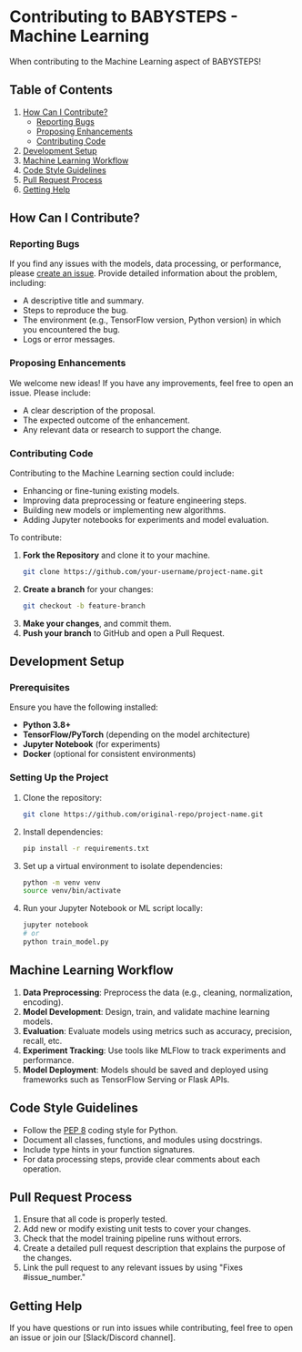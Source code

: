 # Contributing to BABYSTEPS - Machine Learning

When contributing to the Machine Learning aspect of BABYSTEPS! 

## Table of Contents

1. [How Can I Contribute?](#how-can-i-contribute)
    - [Reporting Bugs](#reporting-bugs)
    - [Proposing Enhancements](#proposing-enhancements)
    - [Contributing Code](#contributing-code)
2. [Development Setup](#development-setup)
3. [Machine Learning Workflow](#machine-learning-workflow)
4. [Code Style Guidelines](#code-style-guidelines)
5. [Pull Request Process](#pull-request-process)
6. [Getting Help](#getting-help)

## How Can I Contribute?

### Reporting Bugs

If you find any issues with the models, data processing, or performance, please [create an issue](LINK_TO_ISSUES). Provide detailed information about the problem, including:

- A descriptive title and summary.
- Steps to reproduce the bug.
- The environment (e.g., TensorFlow version, Python version) in which you encountered the bug.
- Logs or error messages.

### Proposing Enhancements

We welcome new ideas! If you have any improvements, feel free to open an issue. Please include:

- A clear description of the proposal.
- The expected outcome of the enhancement.
- Any relevant data or research to support the change.

### Contributing Code

Contributing to the Machine Learning section could include:

- Enhancing or fine-tuning existing models.
- Improving data preprocessing or feature engineering steps.
- Building new models or implementing new algorithms.
- Adding Jupyter notebooks for experiments and model evaluation.

To contribute:

1. **Fork the Repository** and clone it to your machine.
   ```bash
   git clone https://github.com/your-username/project-name.git
   ```
2. **Create a branch** for your changes:
   ```bash
   git checkout -b feature-branch
   ```
3. **Make your changes**, and commit them.
4. **Push your branch** to GitHub and open a Pull Request.

## Development Setup

### Prerequisites

Ensure you have the following installed:

- **Python 3.8+**
- **TensorFlow/PyTorch** (depending on the model architecture)
- **Jupyter Notebook** (for experiments)
- **Docker** (optional for consistent environments)

### Setting Up the Project

1. Clone the repository:
   ```bash
   git clone https://github.com/original-repo/project-name.git
   ```
2. Install dependencies:
   ```bash
   pip install -r requirements.txt
   ```
3. Set up a virtual environment to isolate dependencies:
   ```bash
   python -m venv venv
   source venv/bin/activate
   ```
4. Run your Jupyter Notebook or ML script locally:
   ```bash
   jupyter notebook
   # or
   python train_model.py
   ```

## Machine Learning Workflow

1. **Data Preprocessing**: Preprocess the data (e.g., cleaning, normalization, encoding).
2. **Model Development**: Design, train, and validate machine learning models.
3. **Evaluation**: Evaluate models using metrics such as accuracy, precision, recall, etc.
4. **Experiment Tracking**: Use tools like MLFlow to track experiments and performance.
5. **Model Deployment**: Models should be saved and deployed using frameworks such as TensorFlow Serving or Flask APIs.

## Code Style Guidelines

- Follow the [PEP 8](https://pep8.org/) coding style for Python.
- Document all classes, functions, and modules using docstrings.
- Include type hints in your function signatures.
- For data processing steps, provide clear comments about each operation.

## Pull Request Process

1. Ensure that all code is properly tested.
2. Add new or modify existing unit tests to cover your changes.
3. Check that the model training pipeline runs without errors.
4. Create a detailed pull request description that explains the purpose of the changes.
5. Link the pull request to any relevant issues by using "Fixes #issue_number."

## Getting Help

If you have questions or run into issues while contributing, feel free to open an issue or join our [Slack/Discord channel].

